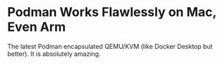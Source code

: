 # Podman Works Flawlessly on Mac, Even Arm

The latest Podman encapsulated QEMU/KVM (like Docker Desktop but
better). It is absolutely amazing.

